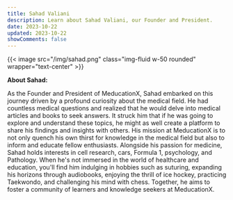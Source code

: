 ```yaml
---
title: Sahad Valiani
description: Learn about Sahad Valiani, our Founder and President.
date: 2023-10-22
updated: 2023-10-22
showComments: false
---
```


{{< image src="/img/sahad.png" class="img-fluid w-50 rounded" wrapper="text-center" >}}

**About Sahad:**

As the Founder and President of MeducationX, Sahad embarked on this journey driven by a profound curiosity about the medical field. He had countless medical questions and realized that he would delve into medical articles and books to seek answers. It struck him that if he was going to explore and understand these topics, he might as well create a platform to share his findings and insights with others. His mission at MeducationX is to not only quench his own thirst for knowledge in the medical field but also to inform and educate fellow enthusiasts. Alongside his passion for medicine, Sahad holds interests in cell research, cars, Formula 1, psychology, and Pathology. When he's not immersed in the world of healthcare and education, you'll find him indulging in hobbies such as suturing, expanding his horizons through audiobooks, enjoying the thrill of ice hockey, practicing Taekwondo, and challenging his mind with chess. Together, he aims to foster a community of learners and knowledge seekers at MeducationX.
